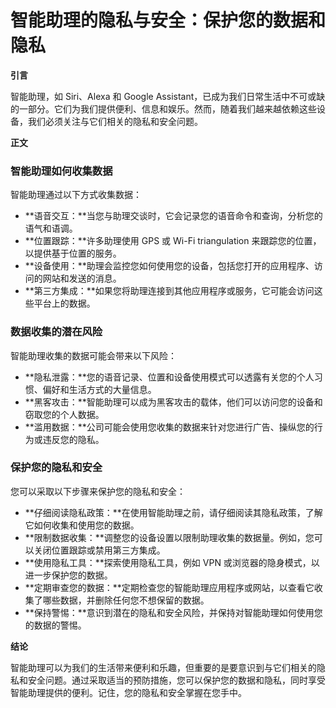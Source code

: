 # 智能助理的隐私与安全：保护您的数据和隐私

**引言**

智能助理，如 Siri、Alexa 和 Google Assistant，已成为我们日常生活中不可或缺的一部分。它们为我们提供便利、信息和娱乐。然而，随着我们越来越依赖这些设备，我们必须关注与它们相关的隐私和安全问题。

**正文**

### 智能助理如何收集数据

智能助理通过以下方式收集数据：

- **语音交互：**当您与助理交谈时，它会记录您的语音命令和查询，分析您的语气和语调。
- **位置跟踪：**许多助理使用 GPS 或 Wi-Fi triangulation 来跟踪您的位置，以提供基于位置的服务。
- **设备使用：**助理会监控您如何使用您的设备，包括您打开的应用程序、访问的网站和发送的消息。
- **第三方集成：**如果您将助理连接到其他应用程序或服务，它可能会访问这些平台上的数据。

### 数据收集的潜在风险

智能助理收集的数据可能会带来以下风险：

- **隐私泄露：**您的语音记录、位置和设备使用模式可以透露有关您的个人习惯、偏好和生活方式的大量信息。
- **黑客攻击：**智能助理可以成为黑客攻击的载体，他们可以访问您的设备和窃取您的个人数据。
- **滥用数据：**公司可能会使用您收集的数据来针对您进行广告、操纵您的行为或违反您的隐私。

### 保护您的隐私和安全

您可以采取以下步骤来保护您的隐私和安全：

- **仔细阅读隐私政策：**在使用智能助理之前，请仔细阅读其隐私政策，了解它如何收集和使用您的数据。
- **限制数据收集：**调整您的设备设置以限制助理收集的数据量。例如，您可以关闭位置跟踪或禁用第三方集成。
- **使用隐私工具：**探索使用隐私工具，例如 VPN 或浏览器的隐身模式，以进一步保护您的数据。
- **定期审查您的数据：**定期检查您的智能助理应用程序或网站，以查看它收集了哪些数据，并删除任何您不想保留的数据。
- **保持警惕：**意识到潜在的隐私和安全风险，并保持对智能助理如何使用您的数据的警惕。

**结论**

智能助理可以为我们的生活带来便利和乐趣，但重要的是要意识到与它们相关的隐私和安全问题。通过采取适当的预防措施，您可以保护您的数据和隐私，同时享受智能助理提供的便利。记住，您的隐私和安全掌握在您手中。
